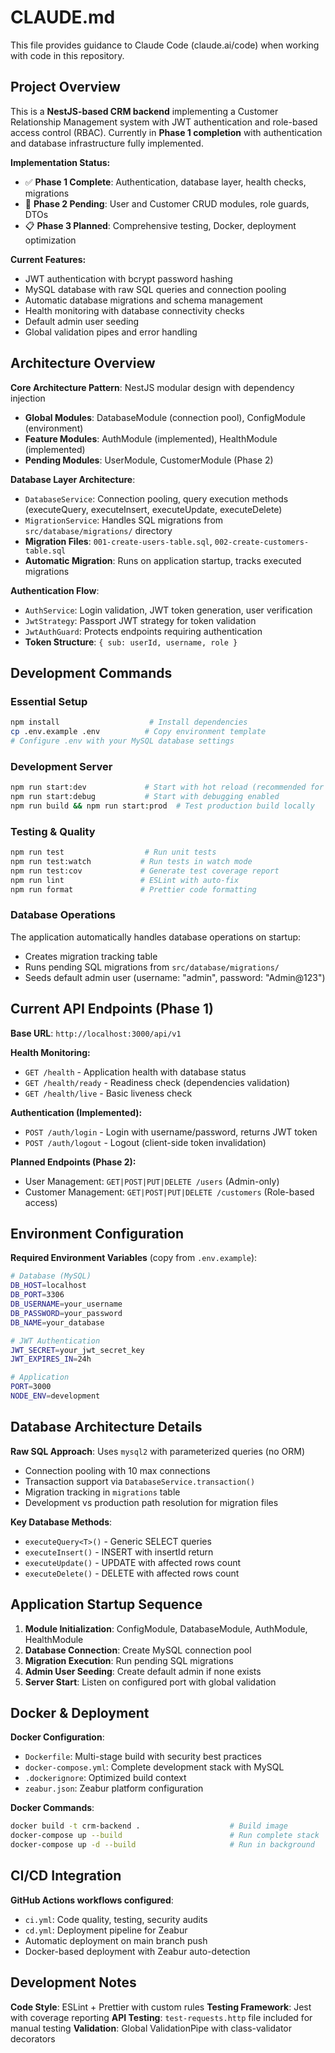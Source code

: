 # CLAUDE.md

This file provides guidance to Claude Code (claude.ai/code) when working with code in this repository.

## Project Overview

This is a **NestJS-based CRM backend** implementing a Customer Relationship Management system with JWT authentication and role-based access control (RBAC). Currently in **Phase 1 completion** with authentication and database infrastructure fully implemented.

**Implementation Status:**
- ✅ **Phase 1 Complete**: Authentication, database layer, health checks, migrations
- 🚧 **Phase 2 Pending**: User and Customer CRUD modules, role guards, DTOs
- 📋 **Phase 3 Planned**: Comprehensive testing, Docker, deployment optimization

**Current Features:**
- JWT authentication with bcrypt password hashing
- MySQL database with raw SQL queries and connection pooling
- Automatic database migrations and schema management
- Health monitoring with database connectivity checks
- Default admin user seeding
- Global validation pipes and error handling

## Architecture Overview

**Core Architecture Pattern**: NestJS modular design with dependency injection
- **Global Modules**: DatabaseModule (connection pool), ConfigModule (environment)
- **Feature Modules**: AuthModule (implemented), HealthModule (implemented)
- **Pending Modules**: UserModule, CustomerModule (Phase 2)

**Database Layer Architecture**:
- `DatabaseService`: Connection pooling, query execution methods (executeQuery, executeInsert, executeUpdate, executeDelete)
- `MigrationService`: Handles SQL migrations from `src/database/migrations/` directory
- **Migration Files**: `001-create-users-table.sql`, `002-create-customers-table.sql`
- **Automatic Migration**: Runs on application startup, tracks executed migrations

**Authentication Flow**:
- `AuthService`: Login validation, JWT token generation, user verification
- `JwtStrategy`: Passport JWT strategy for token validation
- `JwtAuthGuard`: Protects endpoints requiring authentication
- **Token Structure**: `{ sub: userId, username, role }`

## Development Commands

### Essential Setup
```bash
npm install                    # Install dependencies
cp .env.example .env          # Copy environment template
# Configure .env with your MySQL database settings
```

### Development Server
```bash
npm run start:dev             # Start with hot reload (recommended for development)
npm run start:debug           # Start with debugging enabled
npm run build && npm run start:prod  # Test production build locally
```

### Testing & Quality
```bash
npm run test                  # Run unit tests
npm run test:watch           # Run tests in watch mode
npm run test:cov             # Generate test coverage report
npm run lint                 # ESLint with auto-fix
npm run format               # Prettier code formatting
```

### Database Operations
The application automatically handles database operations on startup:
- Creates migration tracking table
- Runs pending SQL migrations from `src/database/migrations/`
- Seeds default admin user (username: "admin", password: "Admin@123")

## Current API Endpoints (Phase 1)

**Base URL**: `http://localhost:3000/api/v1`

**Health Monitoring:**
- `GET /health` - Application health with database status
- `GET /health/ready` - Readiness check (dependencies validation)
- `GET /health/live` - Basic liveness check

**Authentication (Implemented):**
- `POST /auth/login` - Login with username/password, returns JWT token
- `POST /auth/logout` - Logout (client-side token invalidation)

**Planned Endpoints (Phase 2):**
- User Management: `GET|POST|PUT|DELETE /users` (Admin-only)
- Customer Management: `GET|POST|PUT|DELETE /customers` (Role-based access)

## Environment Configuration

**Required Environment Variables** (copy from `.env.example`):
```bash
# Database (MySQL)
DB_HOST=localhost
DB_PORT=3306
DB_USERNAME=your_username
DB_PASSWORD=your_password
DB_NAME=your_database

# JWT Authentication
JWT_SECRET=your_jwt_secret_key
JWT_EXPIRES_IN=24h

# Application
PORT=3000
NODE_ENV=development
```

## Database Architecture Details

**Raw SQL Approach**: Uses `mysql2` with parameterized queries (no ORM)
- Connection pooling with 10 max connections
- Transaction support via `DatabaseService.transaction()`
- Migration tracking in `migrations` table
- Development vs production path resolution for migration files

**Key Database Methods**:
- `executeQuery<T>()` - Generic SELECT queries
- `executeInsert()` - INSERT with insertId return
- `executeUpdate()` - UPDATE with affected rows count
- `executeDelete()` - DELETE with affected rows count

## Application Startup Sequence

1. **Module Initialization**: ConfigModule, DatabaseModule, AuthModule, HealthModule
2. **Database Connection**: Create MySQL connection pool
3. **Migration Execution**: Run pending SQL migrations
4. **Admin User Seeding**: Create default admin if none exists
5. **Server Start**: Listen on configured port with global validation

## Docker & Deployment

**Docker Configuration**:
- `Dockerfile`: Multi-stage build with security best practices
- `docker-compose.yml`: Complete development stack with MySQL
- `.dockerignore`: Optimized build context
- `zeabur.json`: Zeabur platform configuration

**Docker Commands**:
```bash
docker build -t crm-backend .                    # Build image
docker-compose up --build                        # Run complete stack
docker-compose up -d --build                     # Run in background
```

## CI/CD Integration

**GitHub Actions workflows configured**:
- `ci.yml`: Code quality, testing, security audits
- `cd.yml`: Deployment pipeline for Zeabur
- Automatic deployment on main branch push
- Docker-based deployment with Zeabur auto-detection

## Development Notes

**Code Style**: ESLint + Prettier with custom rules
**Testing Framework**: Jest with coverage reporting
**API Testing**: `test-requests.http` file included for manual testing
**Validation**: Global ValidationPipe with class-validator decorators
